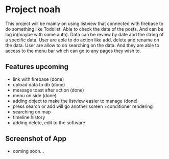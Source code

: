 # Project noah
This project will be mainly on using listview that connected with firebase to do something like Todolist. Able to check the date of the posts. And can be log in(maybe with some auth). Data can be review by date and the string of a specific data. User are able to do action like add, delete and rename on the data. User are allow to do searching on the data. And they are able to access to the menu bar which can go to any pages they wish to.

## Features upcoming
- link with firebase (done)<br>
- upload data to db (done)<br>
- message toast after action (done)<br>
- menu on side (done)<br>
- adding object to make the listview easier to manage (done)<br>
- press search or add will go another screen +conditioner rendering<br>
- searching on map<br>
- timeline history <br>
- adding delete, edit to the software <br>

## Screenshot of App
- coming soon...
